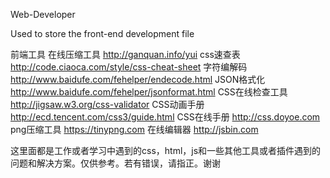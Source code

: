Web-Developer

Used to store the front-end development file

前端工具
在线压缩工具
http://ganquan.info/yui
css速查表
http://code.ciaoca.com/style/css-cheat-sheet
字符编解码
http://www.baidufe.com/fehelper/endecode.html
JSON格式化
http://www.baidufe.com/fehelper/jsonformat.html
CSS在线检查工具
http://jigsaw.w3.org/css-validator
CSS动画手册
http://ecd.tencent.com/css3/guide.html
CSS在线手册
http://css.doyoe.com
png压缩工具
https://tinypng.com
在线编辑器
http://jsbin.com

这里面都是工作或者学习中遇到的css，html，js和一些其他工具或者插件遇到的问题和解决方案。仅供参考。若有错误，请指正。谢谢
